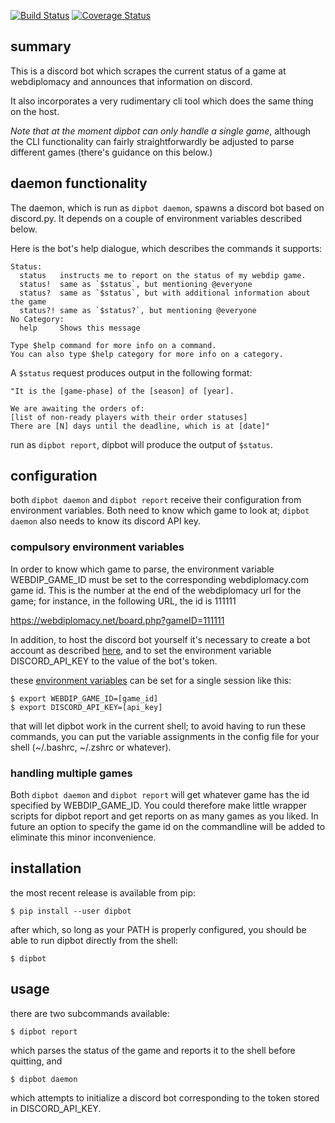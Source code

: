[![Build Status](https://travis-ci.org/circius/webdiplomacy-bot.svg?branch=master)](https://travis-ci.org/circius/webdiplomacy-bot)
[![Coverage Status](https://coveralls.io/repos/github/circius/webdiplomacy-bot/badge.svg?branch=master)](https://coveralls.io/github/circius/webdiplomacy-bot?branch=master)

## summary

This is a discord bot which scrapes the current status of a game at
webdiplomacy and announces that information on discord.

It also incorporates a very rudimentary cli tool which does the same
thing on the host.

*Note that at the moment dipbot can only handle a single game*,
although the CLI functionality can fairly straightforwardly be
adjusted to parse different games (there's guidance on this below.)

## daemon functionality

The daemon, which is run as `dipbot daemon`, spawns a discord bot
based on discord.py. It depends on a couple of environment variables
described below.

Here is the bot's help dialogue, which describes the commands it
supports:

``` shell
Status:
  status   instructs me to report on the status of my webdip game.
  status!  same as `$status`, but mentioning @everyone
  status?  same as `$status`, but with additional information about the game
  status?! same as `$status?`, but mentioning @everyone
​No Category:
  help     Shows this message

Type $help command for more info on a command.
You can also type $help category for more info on a category.
```

A `$status` request produces output in the
following format:

``` shell
"It is the [game-phase] of the [season] of [year].

We are awaiting the orders of:
[list of non-ready players with their order statuses]
There are [N] days until the deadline, which is at [date]"
```

run as `dipbot report`, dipbot will produce the output of `$status`.

## configuration

both `dipbot daemon` and `dipbot report` receive their configuration
from environment variables. Both need to know which game to look at;
`dipbot daemon` also needs to know its discord API key.

### compulsory environment variables

In order to know which game to parse, the environment variable
WEBDIP_GAME_ID must be set to the corresponding webdiplomacy.com game
id. This is the number at the end of the webdiplomacy url for the
game; for instance, in the following URL, the id is 111111

https://webdiplomacy.net/board.php?gameID=111111

In addition, to host the discord bot yourself it's necessary to create
a bot account as described
[here](https://discordpy.readthedocs.io/en/latest/discord.html), and
to set the environment variable DISCORD_API_KEY to the value of the
bot's token.

these [environment
variables](https://www.gnu.org/software/bash/manual/html_node/Environment.html)
can be set for a single session like this:

``` shell
$ export WEBDIP_GAME_ID=[game_id]
$ export DISCORD_API_KEY=[api_key]
```
that will let dipbot work in the current shell; to avoid having to run these commands, you can put the variable assignments in the config file for your shell (~/.bashrc, ~/.zshrc or whatever).

### handling multiple games

Both `dipbot daemon` and `dipbot report` will get whatever game has
the id specified by WEBDIP_GAME_ID. You could therefore make little
wrapper scripts for dipbot report and get reports on as many games as
you liked. In future an option to specify the game id on the
commandline will be added to eliminate this minor inconvenience.


## installation

the most recent release is available from pip:

``` shell
$ pip install --user dipbot
```

after which, so long as your PATH is properly configured, you should be able to run dipbot directly from the shell:

``` shell
$ dipbot
```

## usage

there are two subcommands available:

``` shell
$ dipbot report
```

which parses the status of the game and reports it to the shell before quitting, and

``` shell
$ dipbot daemon
```

which attempts to initialize a discord bot corresponding to the token stored in DISCORD_API_KEY.
